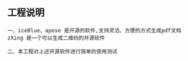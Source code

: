 ## 工程说明
```
一、iceBlue、apose 是开源的软件,支持灵活、方便的方式生成pdf文档
zXing 是一个可以生成二维码的开源软件

二、本工程对上述开源软件进行简单的使用测试
```
